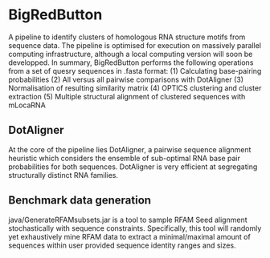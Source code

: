 # BigRedButton
A pipeline to identify clusters of homologous RNA structure motifs from sequence data. The pipeline is optimised for execution on massively parallel computing infrastructure, although a local computing version will soon be developped. 
In summary, BigRedButton performs the following operations from a set of quesry sequences in .fasta format: 
(1) Calculating base-pairing probabilities
(2) All versus all pairwise comparisons with DotAligner 
(3) Normalisation of resulting similarity matrix
(4) OPTICS clustering and cluster extraction 
(5) Multiple structural alignment of clustered sequences with mLocaRNA 

## DotAligner
At the core of the pipeline lies DotAligner, a pairwise sequence alignment heuristic which considers the ensemble of sub-optimal RNA base pair probabilities for both sequences. 
DotAligner is very efficient at segregating structurally distinct RNA families. 

## Benchmark data generation
java/GenerateRFAMsubsets.jar is a tool to sample RFAM Seed alignment stochastically with sequence constraints. Specifically, this tool will randomly yet exhaustively mine RFAM data to extract a minimal/maximal amount of sequences within user provided sequence identity ranges and sizes. 
